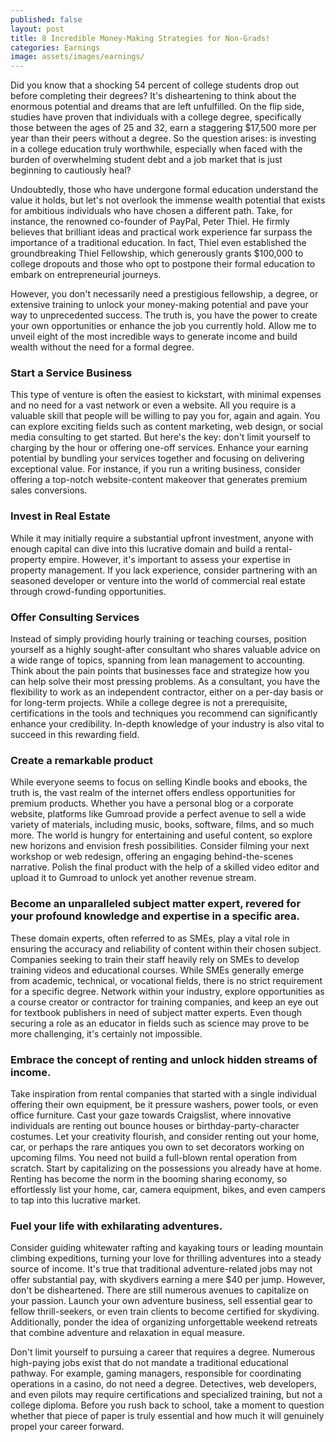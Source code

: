 ```yaml
---
published: false
layout: post
title: 8 Incredible Money-Making Strategies for Non-Grads!
categories: Earnings
image: assets/images/earnings/
---
```

Did you know that a shocking 54 percent of college students drop out before completing their degrees? It's disheartening to think about the enormous potential and dreams that are left unfulfilled. On the flip side, studies have proven that individuals with a college degree, specifically those between the ages of 25 and 32, earn a staggering $17,500 more per year than their peers without a degree. So the question arises: is investing in a college education truly worthwhile, especially when faced with the burden of overwhelming student debt and a job market that is just beginning to cautiously heal?

Undoubtedly, those who have undergone formal education understand the value it holds, but let's not overlook the immense wealth potential that exists for ambitious individuals who have chosen a different path. Take, for instance, the renowned co-founder of PayPal, Peter Thiel. He firmly believes that brilliant ideas and practical work experience far surpass the importance of a traditional education. In fact, Thiel even established the groundbreaking Thiel Fellowship, which generously grants $100,000 to college dropouts and those who opt to postpone their formal education to embark on entrepreneurial journeys.

However, you don't necessarily need a prestigious fellowship, a degree, or extensive training to unlock your money-making potential and pave your way to unprecedented success. The truth is, you have the power to create your own opportunities or enhance the job you currently hold. Allow me to unveil eight of the most incredible ways to generate income and build wealth without the need for a formal degree.

### Start a Service Business
This type of venture is often the easiest to kickstart, with minimal expenses and no need for a vast network or even a website. All you require is a valuable skill that people will be willing to pay you for, again and again. You can explore exciting fields such as content marketing, web design, or social media consulting to get started. But here's the key: don't limit yourself to charging by the hour or offering one-off services. Enhance your earning potential by bundling your services together and focusing on delivering exceptional value. For instance, if you run a writing business, consider offering a top-notch website-content makeover that generates premium sales conversions.

### Invest in Real Estate
While it may initially require a substantial upfront investment, anyone with enough capital can dive into this lucrative domain and build a rental-property empire. However, it's important to assess your expertise in property management. If you lack experience, consider partnering with an seasoned developer or venture into the world of commercial real estate through crowd-funding opportunities.

### Offer Consulting Services
Instead of simply providing hourly training or teaching courses, position yourself as a highly sought-after consultant who shares valuable advice on a wide range of topics, spanning from lean management to accounting. Think about the pain points that businesses face and strategize how you can help solve their most pressing problems. As a consultant, you have the flexibility to work as an independent contractor, either on a per-day basis or for long-term projects. While a college degree is not a prerequisite, certifications in the tools and techniques you recommend can significantly enhance your credibility. In-depth knowledge of your industry is also vital to succeed in this rewarding field.

### Create a remarkable product
While everyone seems to focus on selling Kindle books and ebooks, the truth is, the vast realm of the internet offers endless opportunities for premium products. Whether you have a personal blog or a corporate website, platforms like Gumroad provide a perfect avenue to sell a wide variety of materials, including music, books, software, films, and so much more. The world is hungry for entertaining and useful content, so explore new horizons and envision fresh possibilities. Consider filming your next workshop or web redesign, offering an engaging behind-the-scenes narrative. Polish the final product with the help of a skilled video editor and upload it to Gumroad to unlock yet another revenue stream.

### Become an unparalleled subject matter expert, revered for your profound knowledge and expertise in a specific area. 
These domain experts, often referred to as SMEs, play a vital role in ensuring the accuracy and reliability of content within their chosen subject. Companies seeking to train their staff heavily rely on SMEs to develop training videos and educational courses. While SMEs generally emerge from academic, technical, or vocational fields, there is no strict requirement for a specific degree. Network within your industry, explore opportunities as a course creator or contractor for training companies, and keep an eye out for textbook publishers in need of subject matter experts. Even though securing a role as an educator in fields such as science may prove to be more challenging, it's certainly not impossible.

### Embrace the concept of renting and unlock hidden streams of income.
Take inspiration from rental companies that started with a single individual offering their own equipment, be it pressure washers, power tools, or even office furniture. Cast your gaze towards Craigslist, where innovative individuals are renting out bounce houses or birthday-party-character costumes. Let your creativity flourish, and consider renting out your home, car, or perhaps the rare antiques you own to set decorators working on upcoming films. You need not build a full-blown rental operation from scratch. Start by capitalizing on the possessions you already have at home. Renting has become the norm in the booming sharing economy, so effortlessly list your home, car, camera equipment, bikes, and even campers to tap into this lucrative market.

### Fuel your life with exhilarating adventures.
Consider guiding whitewater rafting and kayaking tours or leading mountain climbing expeditions, turning your love for thrilling adventures into a steady source of income. It's true that traditional adventure-related jobs may not offer substantial pay, with skydivers earning a mere $40 per jump. However, don't be disheartened. There are still numerous avenues to capitalize on your passion. Launch your own adventure business, sell essential gear to fellow thrill-seekers, or even train clients to become certified for skydiving. Additionally, ponder the idea of organizing unforgettable weekend retreats that combine adventure and relaxation in equal measure.

Don't limit yourself to pursuing a career that requires a degree. Numerous high-paying jobs exist that do not mandate a traditional educational pathway. For example, gaming managers, responsible for coordinating operations in a casino, do not need a degree. Detectives, web developers, and even pilots may require certifications and specialized training, but not a college diploma. Before you rush back to school, take a moment to question whether that piece of paper is truly essential and how much it will genuinely propel your career forward.

